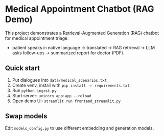 # Medical Appointment Chatbot (RAG Demo)

This project demonstrates a Retrieval-Augmented Generation (RAG) chatbot for medical appointment triage:
- patient speaks in native language -> translated -> RAG retrieval -> LLM asks follow-ups -> summarized report for doctor (PDF).

## Quick start
1. Put dialogues into `data/medical_scenarios.txt`
2. Create venv, install with `pip install -r requirements.txt`
3. Run `python ingest.py`
4. Start server: `uvicorn app:app --reload`
5. Open demo UI: `streamlit run frontend_streamlit.py`

## Swap models
Edit `models_config.py` to use different embedding and generation models.
